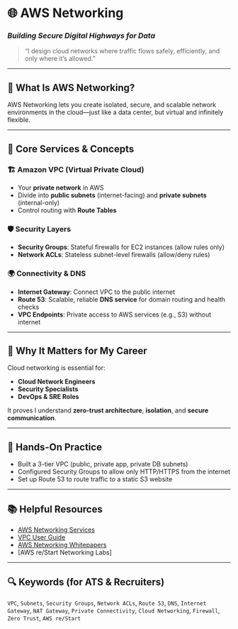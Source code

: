 # 🌐 AWS Networking  
### _Building Secure Digital Highways for Data_

> “I design cloud networks where traffic flows safely, efficiently, and only where it’s allowed.”

---

## 📌 What Is AWS Networking?
AWS Networking lets you create isolated, secure, and scalable network environments in the cloud—just like a data center, but virtual and infinitely flexible.

---

## 🔑 Core Services & Concepts

### 🏗️ **Amazon VPC (Virtual Private Cloud)**
- Your **private network** in AWS
- Divide into **public subnets** (internet-facing) and **private subnets** (internal-only)
- Control routing with **Route Tables**

### 🛡️ **Security Layers**
- **Security Groups**: Stateful firewalls for EC2 instances (allow rules only)
- **Network ACLs**: Stateless subnet-level firewalls (allow/deny rules)

### 🌍 **Connectivity & DNS**
- **Internet Gateway**: Connect VPC to the public internet
- **Route 53**: Scalable, reliable **DNS service** for domain routing and health checks
- **VPC Endpoints**: Private access to AWS services (e.g., S3) without internet

---

## 💼 Why It Matters for My Career
Cloud networking is essential for:
- **Cloud Network Engineers**
- **Security Specialists**
- **DevOps & SRE Roles**

It proves I understand **zero-trust architecture**, **isolation**, and **secure communication**.

---

## 🧪 Hands-On Practice
- Built a 3-tier VPC (public, private app, private DB subnets)
- Configured Security Groups to allow only HTTP/HTTPS from the internet
- Set up Route 53 to route traffic to a static S3 website

---

## 📚 Helpful Resources
- [AWS Networking Services](https://aws.amazon.com/products/networking/)
- [VPC User Guide](https://docs.aws.amazon.com/vpc/latest/userguide/)
- [AWS Networking Whitepapers](https://aws.amazon.com/architecture/)
- [AWS re/Start Networking Labs]

---

## 🔍 Keywords (for ATS & Recruiters)
`VPC`, `Subnets`, `Security Groups`, `Network ACLs`, `Route 53`, `DNS`, `Internet Gateway`, `NAT Gateway`, `Private Connectivity`, `Cloud Networking`, `Firewall`, `Zero Trust`, `AWS re/Start`
